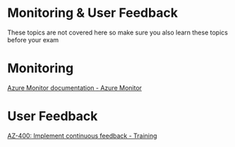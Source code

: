 # Monitoring & User Feedback


These topics are not covered here so make sure you also learn these topics before your exam

# Monitoring

[Azure Monitor documentation - Azure Monitor](https://learn.microsoft.com/en-us/azure/azure-monitor/)

# User Feedback

[AZ-400: Implement continuous feedback - Training](https://learn.microsoft.com/en-us/training/paths/az-400-implement-continuous-feedback/)
